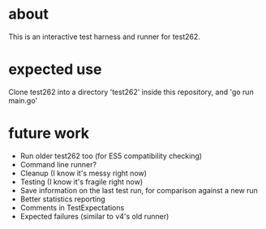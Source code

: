 # about

This is an interactive test harness and runner for test262.

# expected use

Clone test262 into a directory 'test262' inside this repository, and 'go run
main.go'

# future work

* Run older test262 too (for ES5 compatibility checking)
* Command line runner?
* Cleanup (I know it's messy right now)
* Testing (I know it's fragile right now)
* Save information on the last test run, for comparison against a new run
* Better statistics reporting
* Comments in TestExpectations
* Expected failures (similar to v4's old runner)
